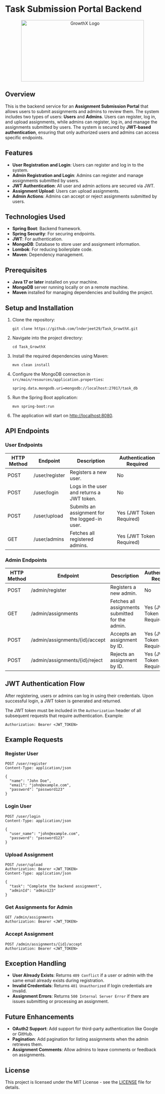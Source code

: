 <h1>Task Submission Portal Backend</h1>

<p align="center">
  <img src="https://github.com/user-attachments/assets/eeac5610-184a-48dc-9b03-bbdbb659bdbb" alt="GrowthX Logo" width="400" height="200"/>
</p>
<h2>Overview</h2>
<p>This is the backend service for an <strong>Assignment Submission Portal</strong> that allows users to submit assignments and admins to review them. The system includes two types of users: <strong>Users</strong> and <strong>Admins</strong>. Users can register, log in, and upload assignments, while admins can register, log in, and manage the assignments submitted by users. The system is secured by <strong>JWT-based authentication</strong>, ensuring that only authorized users and admins can access specific endpoints.</p>

<h2>Features</h2>
<ul>
  <li><strong>User Registration and Login</strong>: Users can register and log in to the system.</li>
  <li><strong>Admin Registration and Login</strong>: Admins can register and manage assignments submitted by users.</li>
  <li><strong>JWT Authentication</strong>: All user and admin actions are secured via JWT.</li>
  <li><strong>Assignment Upload</strong>: Users can upload assignments.</li>
  <li><strong>Admin Actions</strong>: Admins can accept or reject assignments submitted by users.</li>
</ul>

<h2>Technologies Used</h2>
<ul>
  <li><strong>Spring Boot</strong>: Backend framework.</li>
  <li><strong>Spring Security</strong>: For securing endpoints.</li>
  <li><strong>JWT</strong>: For authentication.</li>
  <li><strong>MongoDB</strong>: Database to store user and assignment information.</li>
  <li><strong>Lombok</strong>: For reducing boilerplate code.</li>
  <li><strong>Maven</strong>: Dependency management.</li>
</ul>

<h2>Prerequisites</h2>
<ul>
  <li><strong>Java 17 or later</strong> installed on your machine.</li>
  <li><strong>MongoDB</strong> server running locally or on a remote machine.</li>
  <li><strong>Maven</strong> installed for managing dependencies and building the project.</li>
</ul>

<h2>Setup and Installation</h2>

<ol>
  <li>Clone the repository:
    <pre><code>git clone https://github.com/lnderjeet29/Task_GrowthX.git</code></pre>
  </li>
  <li>Navigate into the project directory:
    <pre><code>cd Task_GrowthX</code></pre>
  </li>
  <li>Install the required dependencies using Maven:
    <pre><code>mvn clean install</code></pre>
  </li>
  <li>Configure the MongoDB connection in <code>src/main/resources/application.properties</code>:
    <pre><code>spring.data.mongodb.uri=mongodb://localhost:27017/task_db</code></pre>
  </li>
  <li>Run the Spring Boot application:
    <pre><code>mvn spring-boot:run</code></pre>
  </li>
  <li>The application will start on <a href="http://localhost:8080">http://localhost:8080</a>.
  </li>
</ol>

<h2>API Endpoints</h2>

<h3>User Endpoints</h3>

<table>
  <thead>
    <tr>
      <th>HTTP Method</th>
      <th>Endpoint</th>
      <th>Description</th>
      <th>Authentication Required</th>
    </tr>
  </thead>
  <tbody>
    <tr>
      <td>POST</td>
      <td>/user/register</td>
      <td>Registers a new user.</td>
      <td>No</td>
    </tr>
    <tr>
      <td>POST</td>
      <td>/user/login</td>
      <td>Logs in the user and returns a JWT token.</td>
      <td>No</td>
    </tr>
    <tr>
      <td>POST</td>
      <td>/user/upload</td>
      <td>Submits an assignment for the logged-in user.</td>
      <td>Yes (JWT Token Required)</td>
    </tr>
    <tr>
      <td>GET</td>
      <td>/user/admins</td>
      <td>Fetches all registered admins.</td>
      <td>Yes (JWT Token Required)</td>
    </tr>
  </tbody>
</table>

<h3>Admin Endpoints</h3>

<table>
  <thead>
    <tr>
      <th>HTTP Method</th>
      <th>Endpoint</th>
      <th>Description</th>
      <th>Authentication Required</th>
    </tr>
  </thead>
  <tbody>
    <tr>
      <td>POST</td>
      <td>/admin/register</td>
      <td>Registers a new admin.</td>
      <td>No</td>
    </tr>
    <tr>
      <td>GET</td>
      <td>/admin/assignments</td>
      <td>Fetches all assignments submitted for the admin.</td>
      <td>Yes (JWT Token Required)</td>
    </tr>
    <tr>
      <td>POST</td>
      <td>/admin/assignments/{id}/accept</td>
      <td>Accepts an assignment by ID.</td>
      <td>Yes (JWT Token Required)</td>
    </tr>
    <tr>
      <td>POST</td>
      <td>/admin/assignments/{id}/reject</td>
      <td>Rejects an assignment by ID.</td>
      <td>Yes (JWT Token Required)</td>
    </tr>
  </tbody>
</table>

<h2>JWT Authentication Flow</h2>
<p>After registering, users or admins can log in using their credentials. Upon successful login, a JWT token is generated and returned.</p>
<p>The JWT token must be included in the <code>Authorization</code> header of all subsequent requests that require authentication. Example:</p>

<pre><code>Authorization: Bearer &lt;JWT_TOKEN&gt;</code></pre>

<h2>Example Requests</h2>

<h3>Register User</h3>

<pre><code>POST /user/register
Content-Type: application/json

{
  "name": "John Doe",
  "email": "john@example.com",
  "password": "password123"
}
</code></pre>

<h3>Login User</h3>

<pre><code>POST /user/login
Content-Type: application/json

{
  "user_name": "john@example.com",
  "password": "password123"
}
</code></pre>

<h3>Upload Assignment</h3>

<pre><code>POST /user/upload
Authorization: Bearer &lt;JWT_TOKEN&gt;
Content-Type: application/json

{
  "task": "Complete the backend assignment",
  "adminId": "admin123"
}
</code></pre>

<h3>Get Assignments for Admin</h3>

<pre><code>GET /admin/assignments
Authorization: Bearer &lt;JWT_TOKEN&gt;
</code></pre>

<h3>Accept Assignment</h3>

<pre><code>POST /admin/assignments/{id}/accept
Authorization: Bearer &lt;JWT_TOKEN&gt;
</code></pre>

<h2>Exception Handling</h2>
<ul>
  <li><strong>User Already Exists</strong>: Returns <code>409 Conflict</code> if a user or admin with the same email already exists during registration.</li>
  <li><strong>Invalid Credentials</strong>: Returns <code>401 Unauthorized</code> if login credentials are invalid.</li>
  <li><strong>Assignment Errors</strong>: Returns <code>500 Internal Server Error</code> if there are issues submitting or processing an assignment.</li>
</ul>

<h2>Future Enhancements</h2>
<ul>
  <li><strong>OAuth2 Support</strong>: Add support for third-party authentication like Google or GitHub.</li>
  <li><strong>Pagination</strong>: Add pagination for listing assignments when the admin retrieves them.</li>
  <li><strong>Assignment Comments</strong>: Allow admins to leave comments or feedback on assignments.</li>
</ul>

<h2>License</h2>
<p>This project is licensed under the MIT License - see the <a href="LICENSE">LICENSE</a> file for details.</p>
